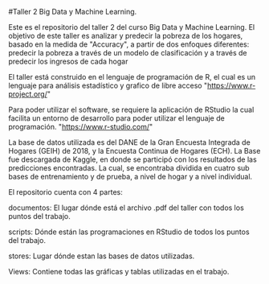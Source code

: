 #Taller 2 Big Data y Machine Learning. 

Este es el repositorio del taller 2 del curso Big Data y Machine Learning.
El objetivo de este taller es analizar y predecir la pobreza de los hogares, basado en la medida de "Accuracy", a partir de dos enfoques diferentes: predecir la pobreza a través de un modelo de clasificación y a través de predecir los ingresos de cada hogar

El taller está construido en el lenguaje de programación de R, el cual es un lenguaje para 
análisis estadístico y grafico de libre acceso 
"https://www.r-project.org/"

Para poder utilizar el software, se requiere la aplicación de RStudio la cual facilita un entorno de 
desarrollo para poder utilizar el lenguaje de programación.
"https://www.r-studio.com/"

La base de datos utilizada es del DANE de la Gran Encuesta Integrada de Hogares (GEIH) de 2018, y la Encuesta Continua de Hogares (ECH). 
La Base fue descargada de Kaggle, en donde se participó con los resultados de las predicciones encontradas. 
La cual, se encontraba dividida en cuatro sub bases de entrenamiento y de prueba, a nivel de hogar y a nivel individual. 

El repositorio cuenta con 4 partes:

documentos: El lugar dónde está el archivo .pdf del taller con todos los puntos del trabajo.

scripts: Dónde están las programaciones en RStudio de todos los puntos del trabajo.

stores: Lugar dónde estan las bases de datos utilizadas. 

Views: Contiene todas las gráficas y tablas utilizadas en el trabajo. 
